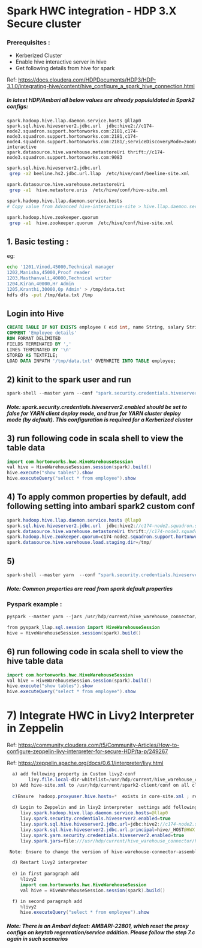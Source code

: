 # Spark HWC integration - HDP 3.X Secure cluster

### Prerequisites : 

* Kerberized Cluster
* Enable hive interactive server in hive
* Get following details from hive for spark

Ref: https://docs.cloudera.com/HDPDocuments/HDP3/HDP-3.1.0/integrating-hive/content/hive_configure_a_spark_hive_connection.html

##### In latest HDP/Ambari all below values are already popululdated in Spark2 configs:

```
spark.hadoop.hive.llap.daemon.service.hosts @llap0
spark.sql.hive.hiveserver2.jdbc.url  jdbc:hive2://c174-node2.squadron.support.hortonworks.com:2181,c174-node3.squadron.support.hortonworks.com:2181,c174-node4.squadron.support.hortonworks.com:2181/;serviceDiscoveryMode=zooKeeper;zooKeeperNamespace=hiveserver2-interactive
spark.datasource.hive.warehouse.metastoreUri thrift://c174-node3.squadron.support.hortonworks.com:9083
```

```bash
spark.sql.hive.hiveserver2.jdbc.url
 grep -a2 beeline.hs2.jdbc.url.llap  /etc/hive/conf/beeline-site.xml

spark.datasource.hive.warehouse.metastoreUri
 grep -a1  hive.metastore.uris  /etc/hive/conf/hive-site.xml

spark.hadoop.hive.llap.daemon.service.hosts
# Copy value from Advanced hive-interactive-site > hive.llap.daemon.service.hosts

spark.hadoop.hive.zookeeper.quorum
 grep -a1  hive.zookeeper.quorum  /etc/hive/conf/hive-site.xml
```

## 1. Basic testing :
eg: 
```sh
echo '1201,Vinod,45000,Technical manager
1202,Manisha,45000,Proof reader
1203,Masthanvali,40000,Technical writer
1204,Kiran,40000,Hr Admin
1205,Kranthi,30000,Op Admin' > /tmp/data.txt
hdfs dfs -put /tmp/data.txt /tmp
```

## Login into Hive 

```sql
CREATE TABLE IF NOT EXISTS employee ( eid int, name String, salary String, destination String)
COMMENT 'Employee details'
ROW FORMAT DELIMITED
FIELDS TERMINATED BY ','
LINES TERMINATED BY '\n'
STORED AS TEXTFILE;
LOAD DATA INPATH '/tmp/data.txt' OVERWRITE INTO TABLE employee;
```

## 2) kinit to the spark user and run 

```java
spark-shell --master yarn --conf "spark.security.credentials.hiveserver2.enabled=false" --conf "spark.sql.hive.hiveserver2.jdbc.url=jdbc:hive2://c174-node2.squadron.support.hortonworks.com:2181,c174-node3.squadron.support.hortonworks.com:2181,c174-node4.squadron.support.hortonworks.com:2181/;serviceDiscoveryMode=zooKeeper;zooKeeperNamespace=hiveserver2-interactive" --conf "spark.datasource.hive.warehouse.metastoreUri=thrift://c174-node3.squadron.support.hortonworks.com:9083" --conf "spark.datasource.hive.warehouse.load.staging.dir=/tmp/" --conf "spark.hadoop.hive.llap.daemon.service.hosts=@llap0" --conf "spark.hadoop.hive.zookeeper.quorum=c174-node2.squadron.support.hortonworks.com:2181,c174-node3.squadron.support.hortonworks.com:2181,c174-node4.squadron.support.hortonworks.com:2181" --jars /usr/hdp/current/hive_warehouse_connector/hive-warehouse-connector-assembly-1.0.0.3.1.4.0-315.jar
```

##### Note: spark.security.credentials.hiveserver2.enabled should be set to false for YARN client deploy mode, and true for YARN cluster deploy mode (by default). This configuration is required for a Kerberized cluster

## 3) run following code in scala shell to view the table data
```java
import com.hortonworks.hwc.HiveWarehouseSession
val hive = HiveWarehouseSession.session(spark).build()
hive.execute("show tables").show
hive.executeQuery("select * from employee").show
```

## 4) To apply common properties by default, add following setting into ambari spark2 custom conf

```java
spark.hadoop.hive.llap.daemon.service.hosts @llap0
spark.sql.hive.hiveserver2.jdbc.url  jdbc:hive2://c174-node2.squadron.support.hortonworks.com:2181,c174-node3.squadron.support.hortonworks.com:2181,c174-node4.squadron.support.hortonworks.com:2181/;serviceDiscoveryMode=zooKeeper;zooKeeperNamespace=hiveserver2-interactive
spark.datasource.hive.warehouse.metastoreUri thrift://c174-node3.squadron.support.hortonworks.com:9083
spark.hadoop.hive.zookeeper.quorum=c174-node2.squadron.support.hortonworks.com:2181,c174-node3.squadron.support.hortonworks.com:2181,c174-node4.squadron.support.hortonworks.com:2181
spark.datasource.hive.warehouse.load.staging.dir=/tmp/
```

## 5) 
```java
spark-shell --master yarn  --conf "spark.security.credentials.hiveserver2.enabled=false" --jars  /usr/hdp/current/hive_warehouse_connector/hive-warehouse-connector-assembly-1.0.0.3.1.4.0-315.jar
```
##### Note: Common properties are read from spark default properties

### Pyspark example :
```java
pyspark --master yarn --jars /usr/hdp/current/hive_warehouse_connector/hive-warehouse-connector-assembly-1.0.0.3.1.4.0-315.jar  --py-files  /usr/hdp/current/hive_warehouse_connector/pyspark_hwc-1.0.0.3.1.4.0-315.zip --conf spark.security.credentials.hiveserver2.enabled=false

from pyspark_llap.sql.session import HiveWarehouseSession
hive = HiveWarehouseSession.session(spark).build()
```

## 6) run following code in scala shell to view the hive table data
```java
import com.hortonworks.hwc.HiveWarehouseSession
val hive = HiveWarehouseSession.session(spark).build()
hive.execute("show tables").show
hive.executeQuery("select * from employee").show
```

# 7) Integrate HWC in Livy2 Interpreter in Zeppelin

Ref: https://community.cloudera.com/t5/Community-Articles/How-to-configure-zeppelin-livy-interpreter-for-secure-HDP/ta-p/249267

Ref: https://zeppelin.apache.org/docs/0.6.1/interpreter/livy.html

```java
  a) add following property in Custom livy2-conf
        livy.file.local-dir-whitelist=/usr/hdp/current/hive_warehouse_connector/
  b) Add hive-site.xml to /usr/hdp/current/spark2-client/conf on all cluster nodes.
  
  c)Ensure  hadoop.proxyuser.hive.hosts=*  exists in core-site.xml ; refer Custom core-site section in HDFS confs
  
  d) Login to Zeppelin and in livy2 interpreter  settings add following 
     livy.spark.hadoop.hive.llap.daemon.service.hosts=@llap0
     livy.spark.security.credentials.hiveserver2.enabled=true
     livy.spark.sql.hive.hiveserver2.jdbc.url=jdbc:hive2://c174-node2.squadron.support.hortonworks.com:2181,c174-   node3.squadron.support.hortonworks.com:2181,c174-node4.squadron.support.hortonworks.com:2181/;serviceDiscoveryMode=zooKeeper;zooKeeperNamespace=hiveserver2-interactive
     livy.spark.sql.hive.hiveserver2.jdbc.url.principal=hive/_HOST@HWX.COM
     livy.spark.yarn.security.credentials.hiveserver2.enabled=true
     livy.spark.jars=file:///usr/hdp/current/hive_warehouse_connector/hive-warehouse-connector-assembly-1.0.0.3.1.4.0-315.jar

 Note: Ensure to change the version of hive-warehouse-connector-assembly to match your HWC version

  d) Restart livy2 interpreter 
  
  e) in first paragraph add 
     %livy2
     import com.hortonworks.hwc.HiveWarehouseSession
     val hive = HiveWarehouseSession.session(spark).build()

  f) in second paragraph add
     %livy2
     hive.executeQuery("select * from employee").show
```
##### Note: There is an Ambari defect: AMBARI-22801, which reset the proxy configs on  keytab regenration/service addition. Please follow the step  7.c again in such scenarios

